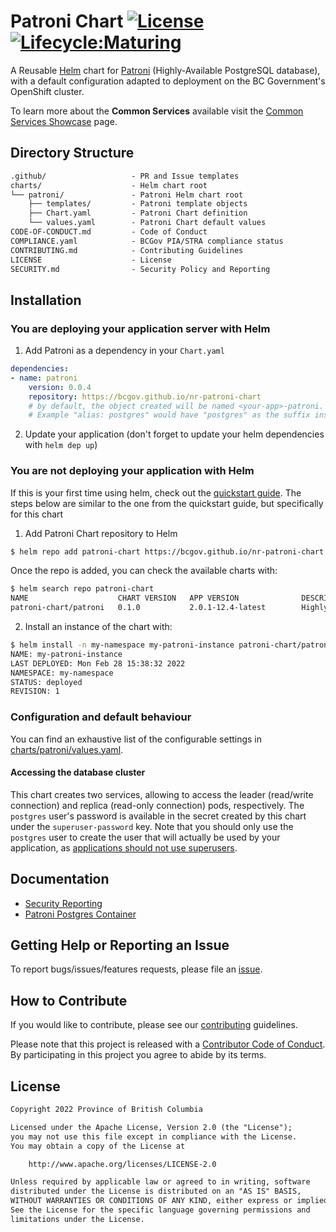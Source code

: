 # Patroni Chart [![License](https://img.shields.io/badge/License-Apache%202.0-blue.svg)](LICENSE) [![Lifecycle:Maturing](https://img.shields.io/badge/Lifecycle-Maturing-007EC6)](https://github.com/bcgov/repomountie/blob/master/doc/lifecycle-badges.md)

A Reusable [Helm](https://helm.sh/) chart for [Patroni](https://patroni.readthedocs.io/) (Highly-Available PostgreSQL database), with a default configuration adapted to deployment on the BC Government's OpenShift cluster.

To learn more about the **Common Services** available visit the [Common Services Showcase](https://bcgov.github.io/common-service-showcase/) page.

## Directory Structure

```txt
.github/                   - PR and Issue templates
charts/                    - Helm chart root
└── patroni/               - Patroni Helm chart root
    ├── templates/         - Patroni template objects
    ├── Chart.yaml         - Patroni Chart definition
    └── values.yaml        - Patroni Chart default values
CODE-OF-CONDUCT.md         - Code of Conduct
COMPLIANCE.yaml            - BCGov PIA/STRA compliance status
CONTRIBUTING.md            - Contributing Guidelines
LICENSE                    - License
SECURITY.md                - Security Policy and Reporting
```

## Installation

### You are deploying your application server with Helm

1. Add Patroni as a dependency in your `Chart.yaml`

```yaml
dependencies:
- name: patroni
    version: 0.0.4
    repository: https://bcgov.github.io/nr-patroni-chart
    # by default, the object created will be named <your-app>-patroni. You can use an alias to override the -patroni suffix
    # Example "alias: postgres" would have "postgres" as the suffix instead.
```

2. Update your application (don't forget to update your helm dependencies with `helm dep up`)

### You are not deploying your application with Helm

If this is your first time using helm, check out the [quickstart guide](https://helm.sh/docs/intro/quickstart/). The steps below are similar to the one from the quickstart guide, but specifically for this chart

1. Add Patroni Chart repository to Helm

```sh
$ helm repo add patroni-chart https://bcgov.github.io/nr-patroni-chart
```

Once the repo is added, you can check the available charts with:

```sh
$ helm search repo patroni-chart
NAME                    CHART VERSION   APP VERSION              DESCRIPTION
patroni-chart/patroni   0.1.0           2.0.1-12.4-latest        Highly available elephant herd: HA PostgreSQL c...
```

2. Install an instance of the chart with:

```sh
$ helm install -n my-namespace my-patroni-instance patroni-chart/patroni
NAME: my-patroni-instance
LAST DEPLOYED: Mon Feb 28 15:38:32 2022
NAMESPACE: my-namespace
STATUS: deployed
REVISION: 1
```

### Configuration and default behaviour

You can find an exhaustive list of the configurable settings in [charts/patroni/values.yaml](charts/patroni/values.yaml).

#### Accessing the database cluster

This chart creates two services, allowing to access the leader (read/write connection) and replica (read-only connection) pods, respectively. The `postgres` user's password is available in the secret created by this chart under the `superuser-password` key. Note that you should only use the `postgres` user to create the user that will actually be used by your application, as [applications should not use superusers](https://patroni.readthedocs.io/en/latest/README.html#applications-should-not-use-superusers).

## Documentation

- [Security Reporting](SECURITY.md)
- [Patroni Postgres Container](https://github.com/bcgov/patroni-postgres-container)

## Getting Help or Reporting an Issue

To report bugs/issues/features requests, please file an [issue](https://github.com/BCDevOps/certbot/issues).

## How to Contribute

If you would like to contribute, please see our [contributing](CONTRIBUTING.md) guidelines.

Please note that this project is released with a [Contributor Code of Conduct](CODE-OF-CONDUCT.md). By participating in this project you agree to abide by its terms.

## License

```txt
Copyright 2022 Province of British Columbia

Licensed under the Apache License, Version 2.0 (the "License");
you may not use this file except in compliance with the License.
You may obtain a copy of the License at

    http://www.apache.org/licenses/LICENSE-2.0

Unless required by applicable law or agreed to in writing, software
distributed under the License is distributed on an "AS IS" BASIS,
WITHOUT WARRANTIES OR CONDITIONS OF ANY KIND, either express or implied.
See the License for the specific language governing permissions and
limitations under the License.
```
